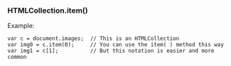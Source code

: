 ### HTMLCollection.item()

Example:
```
var c = document.images;  // This is an HTMLCollection
var img0 = c.item(0);     // You can use the item( ) method this way
var img1 = c[1];          // But this notation is easier and more common
```